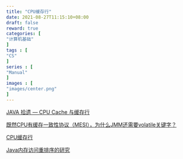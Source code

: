 ```yaml
---
title: "CPU缓存行"
date: 2021-08-27T11:15:10+08:00
draft: false
reward: true
categories: [
"计算机基础"
]
tags : [
"CS"
]
series : [
"Manual"
]
images : [
"images/center.png"
]
---
```


[comment]: <> (# CPU缓存行)

[JAVA 拾遗 — CPU Cache 与缓存行](https://www.cnkirito.moe/cache-line/)

[既然CPU有缓存一致性协议（MESI），为什么JMM还需要volatile关键字？](https://www.zhihu.com/question/296949412)

[CPU缓存行](https://www.jianshu.com/p/e338b550850f)

[Java内存访问重排序的研究](https://tech.meituan.com/2014/09/23/java-memory-reordering.html)
